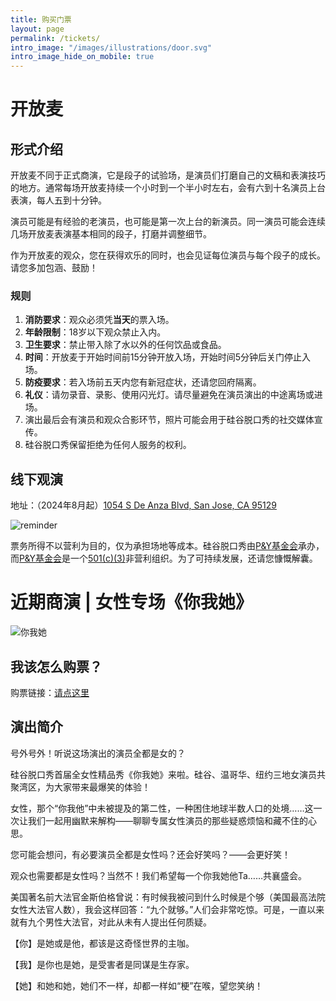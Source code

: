 ```yaml
---
title: 购买门票
layout: page
permalink: /tickets/
intro_image: "/images/illustrations/door.svg"
intro_image_hide_on_mobile: true
---
```


# 开放麦

## 形式介绍

开放麦不同于正式商演，它是段子的试验场，是演员们打磨自己的文稿和表演技巧的地方。通常每场开放麦持续一个小时到一个半小时左右，会有六到十名演员上台表演，每人五到十分钟。

演员可能是有经验的老演员，也可能是第一次上台的新演员。同一演员可能会连续几场开放麦表演基本相同的段子，打磨并调整细节。

作为开放麦的观众，您在获得欢乐的同时，也会见证每位演员与每个段子的成长。请您多加包涵、鼓励！

### 规则

1. **消防要求**：观众必须凭**当天**的票入场。
2. **年龄限制**：18岁以下观众禁止入内。
3. **卫生要求**：禁止带入除了水以外的任何饮品或食品。
4. **时间**：开放麦于开始时间前15分钟开放入场，开始时间5分钟后关门停止入场。
5. **防疫要求**：若入场前五天内您有新冠症状，还请您回府隔离。
6. **礼仪**：请勿录音、录影、使用闪光灯。请尽量避免在演员演出的中途离场或进场。
7. 演出最后会有演员和观众合影环节，照片可能会用于硅谷脱口秀的社交媒体宣传。
8. 硅谷脱口秀保留拒绝为任何人服务的权利。

## 线下观演

地址：（2024年8月起）[1054 S De Anza Blvd, San Jose, CA 95129](https://maps.app.goo.gl/aF7FkKJfibtpFQ8aA)

![reminder](https://github.com/ggtkx/ggtkx.github.io/assets/34214774/1062b0e9-ee0c-4f38-956b-2adbe6c03a73)

<div id="miniextensions-iframe-embed-EIlQstT4R43zFOnPULWT"></div><script src="https://api.miniextensions.com/v1/iframe-embed/EIlQstT4R43zFOnPULWT.js?absoluteShareUrl=https://app.miniextensions.com/form/Ideq2XodTAOZ5vpL4qiZ?prefill_quantity=1"></script>

票务所得不以营利为目的，仅为承担场地等成本。硅谷脱口秀由[P&Y基金会][py]承办，而[P&Y基金会][py]是一个[501(c)(3)][c3]非营利组织。为了可持续发展，还请您慷慨解囊。

# 近期商演 | 女性专场《你我她》

![你我她](https://i.imgur.com/OZSlmAC.png)

## 我该怎么购票？

购票链接：[请点这里](https://www.eventbrite.com/e/964107851537)

## 演出简介

号外号外！听说这场演出的演员全都是女的？

硅谷脱口秀首届全女性精品秀《你我她》来啦。硅谷、温哥华、纽约三地女演员共聚湾区，为大家带来最爆笑的体验！

女性，那个“你我他”中未被提及的第二性，一种困住地球半数人口的处境……这一次让我们一起用幽默来解构——聊聊专属女性演员的那些疑惑烦恼和藏不住的心思。

您可能会想问，有必要演员全都是女性吗？还会好笑吗？——会更好笑！

观众也需要都是女性吗？当然不！我们希望每一个你我她他Ta……共襄盛会。

美国著名前大法官金斯伯格曾说：有时候我被问到什么时候是个够（美国最高法院女性大法官人数），我会这样回答：“九个就够。”人们会非常吃惊。可是，一直以来就有九个男性大法官，对此从未有人提出任何质疑。

【你】是她或是他，都该是这奇怪世界的主咖。

【我】是你也是她，是受害者是同谋是生存家。

【她】和她和她，她们不一样，却都一样如“梗”在喉，望您笑纳！

[py]: https://www.pandyfoundation.org/causes
[c3]: https://www.irs.gov/charities-non-profits/charitable-organizations/exemption-requirements-501c3-organizations
